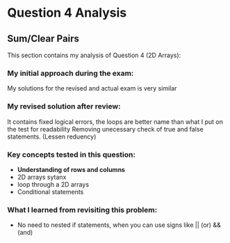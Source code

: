 # Question 4 Analysis

## Sum/Clear Pairs

This section contains my analysis of Question 4 (2D Arrays):

### My initial approach during the exam:

My solutions for the revised and actual exam is very similar

### My revised solution after review:

It contains fixed logical errors, the loops are better name than what I put on the test for readability
Removing unecessary check of true and false statements. (Lessen reduency)

### Key concepts tested in this question:

* **Understanding of rows and columns**
* 2D arrays sytanx
* loop through a 2D arrays
* Conditional statements

### What I learned from revisiting this problem:

* No need to nested if statements, when you can use signs like || (or) && (and)
